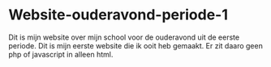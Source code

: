 # Website-ouderavond-periode-1
Dit is mijn website over mijn school voor de ouderavond uit de eerste periode.
Dit is mijn eerste website die ik ooit heb gemaakt.
Er zit daaro geen php of javascript in alleen html.
